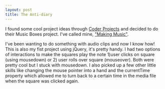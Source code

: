 ```yaml
---
layout: post
title: The Anti-diary
---
```

I found some cool project ideas through <a href="http://googlecreativelab.github.io/coder-projects/" target="_blank">Coder Projects</a> and decided to do their Music Boxes project. I've called mine, <a href="http://rachelmcquirk.com/projects/makingmusic" target="_blank">"Making Music"</a>. 

I've been wanting to do something with audio clips and now I know how! This is also my fist project using jQuery, it's pretty handy. I had two options of interactions to make the squares play the note 1)user clicks on square (using mousedown) or 2) user rolls over square (mouseover). Both were pretty cool but I stuck with mousedown. I also picked up a few other little skills like changing the mouse pointer into a hand and the currentTime property which allowed me to turn back to a certain time in the media file when the square was clicked again.
